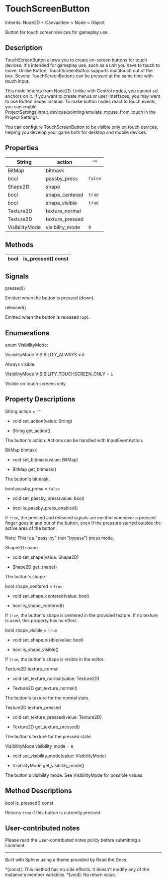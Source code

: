 # TouchScreenButton

Inherits: Node2D < CanvasItem < Node < Object

Button for touch screen devices for gameplay use.

## Description

TouchScreenButton allows you to create on-screen buttons for touch devices.
It's intended for gameplay use, such as a unit you have to touch to move.
Unlike Button, TouchScreenButton supports multitouch out of the box. Several
TouchScreenButtons can be pressed at the same time with touch input.

This node inherits from Node2D. Unlike with Control nodes, you cannot set
anchors on it. If you want to create menus or user interfaces, you may want to
use Button nodes instead. To make button nodes react to touch events, you can
enable ProjectSettings.input_devices/pointing/emulate_mouse_from_touch in the
Project Settings.

You can configure TouchScreenButton to be visible only on touch devices,
helping you develop your game both for desktop and mobile devices.

## Properties

String | action | `""`  
---|---|---  
BitMap | bitmask  
bool | passby_press | `false`  
Shape2D | shape  
bool | shape_centered | `true`  
bool | shape_visible | `true`  
Texture2D | texture_normal  
Texture2D | texture_pressed  
VisibilityMode | visibility_mode | `0`  
  
## Methods

bool | is_pressed() const  
---|---  
  
## Signals

pressed()

Emitted when the button is pressed (down).

released()

Emitted when the button is released (up).

## Enumerations

enum VisibilityMode:

VisibilityMode VISIBILITY_ALWAYS = `0`

Always visible.

VisibilityMode VISIBILITY_TOUCHSCREEN_ONLY = `1`

Visible on touch screens only.

## Property Descriptions

String action = `""`

  * void set_action(value: String)

  * String get_action()

The button's action. Actions can be handled with InputEventAction.

BitMap bitmask

  * void set_bitmask(value: BitMap)

  * BitMap get_bitmask()

The button's bitmask.

bool passby_press = `false`

  * void set_passby_press(value: bool)

  * bool is_passby_press_enabled()

If `true`, the pressed and released signals are emitted whenever a pressed
finger goes in and out of the button, even if the pressure started outside the
active area of the button.

Note: This is a "pass-by" (not "bypass") press mode.

Shape2D shape

  * void set_shape(value: Shape2D)

  * Shape2D get_shape()

The button's shape.

bool shape_centered = `true`

  * void set_shape_centered(value: bool)

  * bool is_shape_centered()

If `true`, the button's shape is centered in the provided texture. If no
texture is used, this property has no effect.

bool shape_visible = `true`

  * void set_shape_visible(value: bool)

  * bool is_shape_visible()

If `true`, the button's shape is visible in the editor.

Texture2D texture_normal

  * void set_texture_normal(value: Texture2D)

  * Texture2D get_texture_normal()

The button's texture for the normal state.

Texture2D texture_pressed

  * void set_texture_pressed(value: Texture2D)

  * Texture2D get_texture_pressed()

The button's texture for the pressed state.

VisibilityMode visibility_mode = `0`

  * void set_visibility_mode(value: VisibilityMode)

  * VisibilityMode get_visibility_mode()

The button's visibility mode. See VisibilityMode for possible values.

## Method Descriptions

bool is_pressed() const

Returns `true` if this button is currently pressed.

## User-contributed notes

Please read the User-contributed notes policy before submitting a comment.

* * *

Built with Sphinx using a theme provided by Read the Docs.

  *[const]: This method has no side effects. It doesn't modify any of the instance's member variables.
  *[void]: No return value.

